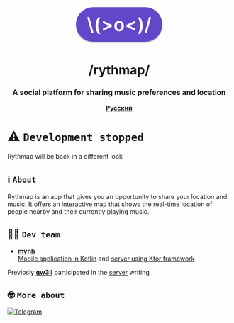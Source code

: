 <div align="center">
  
<img src="emoji.png" alt="Rythmap Logo" width="200"/>

# /rythmap/
### A social platform for sharing music preferences and location

<strong>[Русский](https://github.com/Rythmap/.github/blob/main/profile/README_ru.md)</strong>

</div>

# ⚠️ `Development stopped`
Rythmap will be back in a different look

## ℹ️ `About`
Rythmap is an app that gives you an opportunity to share your location and music. It offers an interactive map that shows the real-time location of people nearby and their currently playing music.

## 🧑‍💻 `Dev team`
- [**mvnh**](https://github.com/mvnh)  
[Mobile application in Kotlin](https://github.com/Rythmap/client-kt) and [server using Ktor framework](https://github.com/Rythmap/server-kt)

Previosly [**qw3ll**](https://github.com/alexpervushin) participated in the [server](https://github.com/Rythmap/server-py-legacy) writing

## 🤓 `More about`
[![Telegram](https://img.shields.io/badge/Telegram-2CA5E0?style=for-the-badge&logo=telegram&logoColor=white)](https://t.me/Rythmap)
